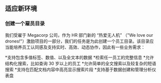 ## 适应新环境


### 创建一个雇员目录

我们受雇于 Megacorp 公司，作为 HR 部门新的 “热爱无人机” （"We love our drones!"）激励项目的一部分，我们的任务是为此创建一个员工目录。该目录应当能培养员工认同感及支持实时、高效、动态协作，因此有一些业务需求：

*支持包含多值标签、数值、以及全文本的数据
*检索任一员工的完整信息
*允许结构化搜索，比如查询 30 岁以上的员工
*允许简单的全文搜索以及较复杂的短语搜索
*支持在匹配文档内容中高亮显示搜索片段
*支持基于数据创建和管理分析仪表盘
